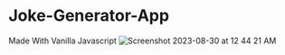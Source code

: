 # Joke-Generator-App
Made With Vanilla Javascript
![Screenshot 2023-08-30 at 12 44 21 AM](https://github.com/hashmi7917/Joke-Generator-App/assets/38833326/58cc3582-fb7b-4eb8-be50-95d0ce1980ba)
